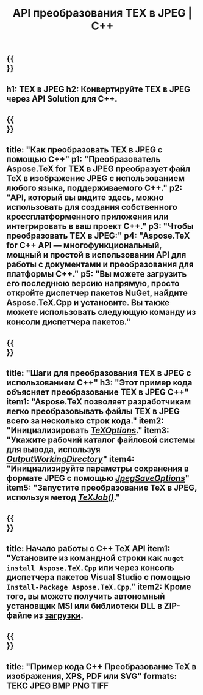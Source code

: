 ﻿---
translation: true
template: /_templates/_conversion-child-cpp.md
title: API преобразования TEX в JPEG | С++
description: Функциональность преобразования TeX в JPEG. Интегрируйте эту локальную библиотеку C++ в свой проект или используйте кроссплатформенные приложения для преобразования TeX в JPEG.
keywords: tex в jpeg api cpp, tex2jpeg интегрировать c++
url: /cpp/conversion/tex-to-jpeg/
family: tex
platformtag: cpp
feature: conversion
informat: TEX
outformat: JPEG
otherformats: BMP PNG TIFF PDF SVG XPS
---

{{<section banner>}}
---
h1: TEX в JPEG
h2: Конвертируйте TEX в JPEG через API Solution для C++.
---

{{<section overview>}}
---
title: "Как преобразовать TEX в JPEG с помощью C++"
p1: "Преобразователь Aspose.TeX for TEX в JPEG преобразует файл TeX в изображение JPEG с использованием любого языка, поддерживаемого C++."
p2: "API, который вы видите здесь, можно использовать для создания собственного кроссплатформенного приложения или интегрировать в ваш проект C++."
p3: "Чтобы преобразовать TEX в JPEG:"
p4: "Aspose.TeX for C++ API — многофункциональный, мощный и простой в использовании API для работы с документами и преобразования для платформы C++."
p5: "Вы можете загрузить его последнюю версию напрямую, просто откройте диспетчер пакетов NuGet, найдите Aspose.TeX.Cpp и установите. Вы также можете использовать следующую команду из консоли диспетчера пакетов."
---

{{<section feature1>}}
---
title: "Шаги для преобразования TEX в JPEG с использованием C++"
h3: "Этот пример кода объясняет преобразование TEX в JPEG C++"
item1: "Aspose.TeX позволяет разработчикам легко преобразовывать файлы TEX в JPEG всего за несколько строк кода."
item2: "Инициализировать [*TeXOptions*](https://reference.aspose.com/tex/cpp/class/aspose.te_x.te_x_options)."
item3: "Укажите рабочий каталог файловой системы для вывода, используя [*OutputWorkingDirectory*](https://reference.aspose.com/tex/cpp/class/aspose.te_x.te_x_options#aa4f4ea6dab7db5ba1b40800495f16f63)"
item4: "Инициализируйте параметры сохранения в формате JPEG с помощью [*JpegSaveOptions*](https://reference.aspose.com/tex/cpp/class/aspose.te_x.presentation.image.jpeg_save_options)"
item5: "Запустите преобразование TeX в JPEG, используя метод [*TeXJob()*](https://reference.aspose.com/tex/cpp/class/aspose.te_x.te_x_job)."
---

{{<section feature2>}}
---
title: Начало работы с C++ TeX API
item1: "Установите из командной строки как ```nuget install Aspose.TeX.Cpp``` или через консоль диспетчера пакетов Visual Studio с помощью ```Install-Package Aspose.TeX.Cpp```."
item2: Кроме того, вы можете получить автономный установщик MSI или библиотеки DLL в ZIP-файле из [загрузки](https://releases.aspose.com/tex/cpp).
---

{{<section widget>}}
---
title: "Пример кода C++ Преобразование TeX в изображения, XPS, PDF или SVG"
formats: ТЕКС JPEG BMP PNG TIFF
---